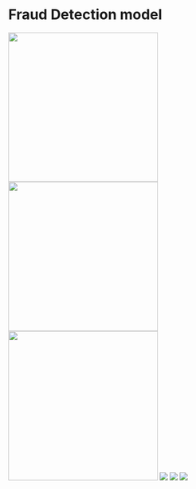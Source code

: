 # Fraud Detection model

<img src="https://github.com/CodeRic28/fraud_detection_model/assets/51741804/a3f44e05-549d-47fe-a4f3-2d36610982ba" width="300" height="300"/>
<img src="https://github.com/CodeRic28/fraud_detection_model/assets/51741804/0e4c1104-5506-43bc-9a4e-e1c623915d3f" width="300" height="300"/>
<img src="https://github.com/CodeRic28/fraud_detection_model/assets/51741804/2196c548-e94b-4b55-b36a-293636969df1" width="300" height="300"/>

<img src="https://github.com/CodeRic28/fraud_detection_model/assets/51741804/eb2cff01-38b9-4d7c-9a07-e10e3975fabc"/>
<img src="https://github.com/CodeRic28/fraud_detection_model/assets/51741804/1232f3b3-36d3-4a6a-82e1-e1530233eacb"/>
<img src="https://github.com/CodeRic28/fraud_detection_model/assets/51741804/1795829a-6482-4945-b05b-4e470525673a"/>
